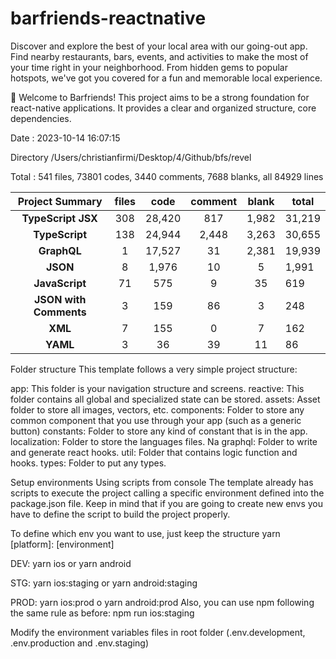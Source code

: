 # barfriends-reactnative
Discover and explore the best of your local area with our going-out app. Find nearby restaurants, bars, events, and activities to make the most of your time right in your neighborhood. From hidden gems to popular hotspots, we've got you covered for a fun and memorable local experience.

🚀 Welcome to Barfriends!
This project aims to be a strong foundation for react-native applications. It provides a clear and organized structure, core dependencies.

Date : 2023-10-14 16:07:15

Directory /Users/christianfirmi/Desktop/4/Github/bfs/revel

Total : 541 files, 73801 codes, 3440 comments, 7688 blanks, all 84929 lines


| Project Summary	| files	|code	|comment	|blank	|total|
| :--------: | :----------: | :---------: | :--------: | :----: | ------ |
|**TypeScript JSX**| 308 |28,420| 817 |1,982 |31,219|
|**TypeScript** |138| 24,944| 2,448| 3,263 |30,655
|**GraphQL** |1 |17,527 |31| 2,381 |19,939|
|**JSON**| 8 |1,976 |10 |5| 1,991|
|**JavaScript**| 71 |575 |9 |35 |619|
|**JSON with Comments**| 3 |159 |86 |3 |248|
|**XML** |7| 155| 0 |7| 162|
|**YAML**| 3| 36| 39| 11| 86|

Folder structure
This template follows a very simple project structure:

app: This folder is your navigation structure and screens.
reactive: This folder contains all global and specialized state can be stored.
assets: Asset folder to store all images, vectors, etc.
components: Folder to store any common component that you use through your app (such as a generic button)
constants: Folder to store any kind of constant that is in the app.
localization: Folder to store the languages files. Na
graphql: Folder to write and generate react hooks. 
util: Folder that contains logic function and hooks.
types: Folder to put any types.

Setup environments
Using scripts from console The template already has scripts to execute the project calling a specific environment defined into the package.json file. Keep in mind that if you are going to create new envs you have to define the script to build the project properly.

To define which env you want to use, just keep the structure yarn [platform]: [environment]

DEV: yarn ios or yarn android

STG: yarn ios:staging or yarn android:staging

PROD: yarn ios:prod o yarn android:prod
Also, you can use npm following the same rule as before: npm run ios:staging

Modify the environment variables files in root folder (.env.development, .env.production and .env.staging)

